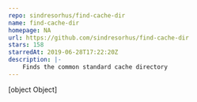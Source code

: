 ```yaml
---
repo: sindresorhus/find-cache-dir
name: find-cache-dir
homepage: NA
url: https://github.com/sindresorhus/find-cache-dir
stars: 158
starredAt: 2019-06-28T17:22:20Z
description: |-
    Finds the common standard cache directory
---
```


[object Object]
